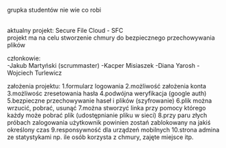 grupka studentów nie wie co robi<br><br>

aktualny projekt: Secure File Cloud - SFC<br>
projekt ma na celu stworzenie chmury do bezpiecznego przechowywania plików<br>

członkowie:<br>
-Jakub Martyński (scrummaster)
-Kacper Misiaszek
-Diana Yarosh
-Wojciech Turlewicz

założenia projektu:
1.formularz logowania
2.możliwość założenia konta
3.możliwośc zresetowania hasła
4.podwójna weryfikacja (google auth)
5.bezpieczne przechowywanie haseł i plików (szyfrowanie)
6.plik można wrzucić, pobrać, usunąć
7.można stworzyć linka przy pomocy którego każdy może pobrać plik (udostępnianie pliku w sieci)
8.przy paru złych próbach zalogowania użytkownik powinien zostań zablokowany na jakiś określony czas
9.responsywność dla urządzeń mobilnych
10.strona admina ze statystykami np. ile osób korzysta z chmury, zajęte miejsce itp.
